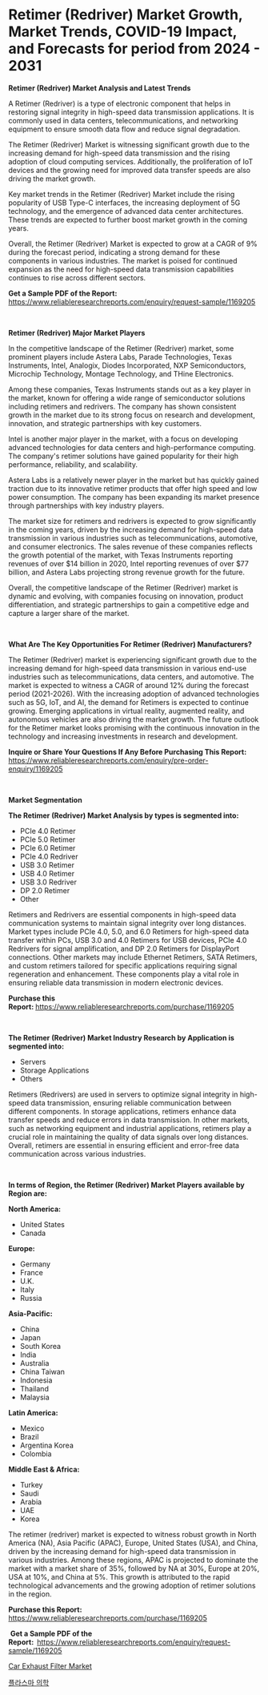 <p><h1>Retimer (Redriver) Market Growth, Market Trends, COVID-19 Impact, and Forecasts for period from 2024 - 2031</h1></p><p><strong>Retimer (Redriver) Market Analysis and Latest Trends</strong></p>
<p><p>A Retimer (Redriver) is a type of electronic component that helps in restoring signal integrity in high-speed data transmission applications. It is commonly used in data centers, telecommunications, and networking equipment to ensure smooth data flow and reduce signal degradation.</p><p>The Retimer (Redriver) Market is witnessing significant growth due to the increasing demand for high-speed data transmission and the rising adoption of cloud computing services. Additionally, the proliferation of IoT devices and the growing need for improved data transfer speeds are also driving the market growth.</p><p>Key market trends in the Retimer (Redriver) Market include the rising popularity of USB Type-C interfaces, the increasing deployment of 5G technology, and the emergence of advanced data center architectures. These trends are expected to further boost market growth in the coming years.</p><p>Overall, the Retimer (Redriver) Market is expected to grow at a CAGR of 9% during the forecast period, indicating a strong demand for these components in various industries. The market is poised for continued expansion as the need for high-speed data transmission capabilities continues to rise across different sectors.</p></p>
<p><strong>Get a Sample PDF of the Report:&nbsp;</strong> <a href="https://www.reliableresearchreports.com/enquiry/request-sample/1169205">https://www.reliableresearchreports.com/enquiry/request-sample/1169205</a></p>
<p>&nbsp;</p>
<p><strong>Retimer (Redriver) Major Market Players</strong></p>
<p><p>In the competitive landscape of the Retimer (Redriver) market, some prominent players include Astera Labs, Parade Technologies, Texas Instruments, Intel, Analogix, Diodes Incorporated, NXP Semiconductors, Microchip Technology, Montage Technology, and THine Electronics. </p><p>Among these companies, Texas Instruments stands out as a key player in the market, known for offering a wide range of semiconductor solutions including retimers and redrivers. The company has shown consistent growth in the market due to its strong focus on research and development, innovation, and strategic partnerships with key customers.</p><p>Intel is another major player in the market, with a focus on developing advanced technologies for data centers and high-performance computing. The company's retimer solutions have gained popularity for their high performance, reliability, and scalability.</p><p>Astera Labs is a relatively newer player in the market but has quickly gained traction due to its innovative retimer products that offer high speed and low power consumption. The company has been expanding its market presence through partnerships with key industry players.</p><p>The market size for retimers and redrivers is expected to grow significantly in the coming years, driven by the increasing demand for high-speed data transmission in various industries such as telecommunications, automotive, and consumer electronics. The sales revenue of these companies reflects the growth potential of the market, with Texas Instruments reporting revenues of over $14 billion in 2020, Intel reporting revenues of over $77 billion, and Astera Labs projecting strong revenue growth for the future. </p><p>Overall, the competitive landscape of the Retimer (Redriver) market is dynamic and evolving, with companies focusing on innovation, product differentiation, and strategic partnerships to gain a competitive edge and capture a larger share of the market.</p></p>
<p>&nbsp;</p>
<p><strong>What Are The Key Opportunities For Retimer (Redriver) Manufacturers?</strong></p>
<p><p>The Retimer (Redriver) market is experiencing significant growth due to the increasing demand for high-speed data transmission in various end-use industries such as telecommunications, data centers, and automotive. The market is expected to witness a CAGR of around 12% during the forecast period (2021-2026). With the increasing adoption of advanced technologies such as 5G, IoT, and AI, the demand for Retimers is expected to continue growing. Emerging applications in virtual reality, augmented reality, and autonomous vehicles are also driving the market growth. The future outlook for the Retimer market looks promising with the continuous innovation in the technology and increasing investments in research and development.</p></p>
<p><strong>Inquire or Share Your Questions If Any Before Purchasing This Report:</strong> <a href="https://www.reliableresearchreports.com/enquiry/pre-order-enquiry/1169205">https://www.reliableresearchreports.com/enquiry/pre-order-enquiry/1169205</a></p>
<p>&nbsp;</p>
<p><strong>Market Segmentation</strong></p>
<p><strong>The Retimer (Redriver) Market Analysis by types is segmented into:</strong></p>
<p><ul><li>PCIe 4.0 Retimer</li><li>PCIe 5.0 Retimer</li><li>PCIe 6.0 Retimer</li><li>PCIe 4.0 Redriver</li><li>USB 3.0 Retimer</li><li>USB 4.0 Retimer</li><li>USB 3.0 Redriver</li><li>DP 2.0 Retimer</li><li>Other</li></ul></p>
<p><p>Retimers and Redrivers are essential components in high-speed data communication systems to maintain signal integrity over long distances. Market types include PCIe 4.0, 5.0, and 6.0 Retimers for high-speed data transfer within PCs, USB 3.0 and 4.0 Retimers for USB devices, PCIe 4.0 Redrivers for signal amplification, and DP 2.0 Retimers for DisplayPort connections. Other markets may include Ethernet Retimers, SATA Retimers, and custom retimers tailored for specific applications requiring signal regeneration and enhancement. These components play a vital role in ensuring reliable data transmission in modern electronic devices.</p></p>
<p><strong>Purchase this Report:&nbsp;</strong><a href="https://www.reliableresearchreports.com/purchase/1169205">https://www.reliableresearchreports.com/purchase/1169205</a></p>
<p>&nbsp;</p>
<p><strong>The Retimer (Redriver) Market Industry Research by Application is segmented into:</strong></p>
<p><ul><li>Servers</li><li>Storage Applications</li><li>Others</li></ul></p>
<p><p>Retimers (Redrivers) are used in servers to optimize signal integrity in high-speed data transmission, ensuring reliable communication between different components. In storage applications, retimers enhance data transfer speeds and reduce errors in data transmission. In other markets, such as networking equipment and industrial applications, retimers play a crucial role in maintaining the quality of data signals over long distances. Overall, retimers are essential in ensuring efficient and error-free data communication across various industries.</p></p>
<p>&nbsp;</p>
<p><strong>In terms of Region, the Retimer (Redriver) Market Players available by Region are:</strong></p>
<p>
    <p> <strong> North America: </strong>
        <ul>
            <li>United States</li>
            <li>Canada</li>
        </ul>
        </p> 
    <p> <strong> Europe: </strong>
        <ul>
            <li>Germany</li>
            <li>France</li>
            <li>U.K.</li>
            <li>Italy</li>
            <li>Russia</li>
        </ul>
        </p> 
    <p> <strong> Asia-Pacific: </strong>
        <ul>
            <li>China</li>
            <li>Japan</li>
            <li>South Korea</li>
            <li>India</li>
            <li>Australia</li>
            <li>China Taiwan</li>
            <li>Indonesia</li>
            <li>Thailand</li>
            <li>Malaysia</li>
        </ul>
        </p> 
    <p> <strong> Latin America: </strong>
        <ul>
            <li>Mexico</li>
            <li>Brazil</li>
            <li>Argentina Korea</li>
            <li>Colombia</li>
        </ul>
        </p> 
    <p> <strong> Middle East & Africa: </strong>
        <ul>
            <li>Turkey</li>
            <li>Saudi</li>
            <li>Arabia</li>
            <li>UAE</li>
            <li>Korea</li>
        </ul>
    </p>
    </p>
<p><p>The retimer (redriver) market is expected to witness robust growth in North America (NA), Asia Pacific (APAC), Europe, United States (USA), and China, driven by the increasing demand for high-speed data transmission in various industries. Among these regions, APAC is projected to dominate the market with a market share of 35%, followed by NA at 30%, Europe at 20%, USA at 10%, and China at 5%. This growth is attributed to the rapid technological advancements and the growing adoption of retimer solutions in the region.</p></p>
<p><strong>Purchase this Report: </strong><a href="https://www.reliableresearchreports.com/purchase/1169205">https://www.reliableresearchreports.com/purchase/1169205</a></p>
<p>&nbsp;<strong>Get a Sample PDF of the Report:&nbsp;&nbsp;</strong><a href="https://www.reliableresearchreports.com/enquiry/request-sample/1169205">https://www.reliableresearchreports.com/enquiry/request-sample/1169205</a></p>
<p><strong></strong></p>
<p><p><a href="https://issuu.com/reportprime-2/docs/car-exhaust-filter-market-size-2030.pptx">Car Exhaust Filter Market</a></p><p><a href="https://github.com/vss5505pa7z1p/Market-Research-Report-List-1/blob/main/538356312189.md">플라스마 의학</a></p></p>